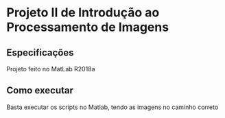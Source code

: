 
# Projeto II de Introdução ao Processamento de Imagens

## Especificações

Projeto feito no MatLab R2018a

## Como executar

Basta executar os scripts no Matlab, tendo as imagens no caminho correto
